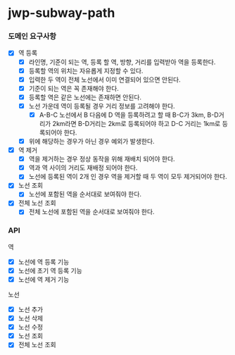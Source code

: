 # jwp-subway-path

### 도메인 요구사항

- [x] 역 등록
    - [x] 라인명, 기준이 되는 역, 등록 할 역, 방향, 거리를 입력받아 역을 등록한다.
    - [x] 등록할 역의 위치는 자유롭게 지정할 수 있다.
    - [x] 입력한 두 역이 전체 노선에서 이미 연결되어 있으면 안된다.
    - [x] 기준이 되는 역은 꼭 존재해야 한다.
    - [x] 등록할 역은 같은 노선에는 존재하면 안된다.
    - [x] 노선 가운데 역이 등록될 경우 거리 정보를 고려해야 한다.
        - [x] A-B-C 노선에서 B 다음에 D 역을 등록하려고 할 때 B-C가 3km, B-D거리가 2km라면 B-D거리는 2km로 등록되어야 하고 D-C 거리는 1km로 등록되어야 한다.
    - [x] 위에 해당하는 경우가 아닌 경우 예외가 발생한다.
- [x] 역 제거
    - [x] 역을 제거하는 경우 정상 동작을 위해 재배치 되어야 한다.
    - [x] 역과 역 사이의 거리도 재배정 되어야 한다.
    - [x] 노선에 등록된 역이 2개 인 경우 역을 제거할 때 두 역이 모두 제거되어야 한다.
- [x] 노선 조회
    - [x] 노선에 포함된 역을 순서대로 보여줘야 한다.
- [x] 전체 노선 조회
    - [x] 전체 노선에 포함된 역을 순서대로 보여줘야 한다.

### API

역

- [x] 노선에 역 등록 기능
- [x] 노선에 초기 역 등록 기능
- [x] 노선에 역 제거 기능

노선

- [x] 노선 추가
- [x] 노선 삭제
- [x] 노선 수정
- [x] 노선 조회
- [x] 전체 노선 조회

